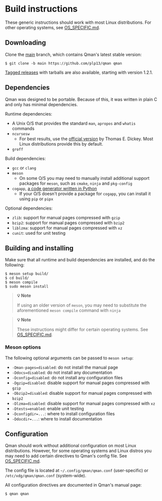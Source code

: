 # Build instructions

These generic instructions should work with most Linux distributions. For other
operating systems, see [OS_SPECIFIC.md](OS_SPECIFIC.md).

## Downloading

Clone the [main](https://github.com/plp13/qman/tree/main) branch, which contains
Qman's latest stable version:

```
$ git clone -b main https://github.com/plp13/qman qman
```

[Tagged releases](https://github.com/plp13/qman/tags) with tarballs are also
available, starting with version 1.2.1.

## Dependencies

Qman was designed to be portable. Because of this, it was written in plain C
and only has minimal dependencies.

Runtime dependencies:
- A Unix O/S that provides the standard `man`, `apropos` and `whatis` commands
- `ncursesw`
  - For best results, use the
    [official version](https://invisible-island.net/ncurses/) by Thomas E.
    Dickey. Most Linux distributions provide this by default.
- `groff`

Build dependencies:
- `gcc` or `clang`
- `meson`
  - On some O/S you may need to manually install additional support packages for
    `meson`, such as `cmake`, `ninja` and `pkg-config`
- `cogapp`,
  [a code generator written in Python](https://pypi.org/project/cogapp/)
  - If your O/S doesn't provide a package for `cogapp`, you can install it using
    `pip` or `pipx`

Optional dependencies:
- `zlib`: support for manual pages compressed with `gzip`
- `bzip2`: support for manual pages compressed with `bzip2`
- `liblzma`: support for manual pages compressed with `xz`
- `cunit`: used for unit testing

## Building and installing

Make sure that all runtime and build dependencies are installed, and do the
following:

```
$ meson setup build/
$ cd build/
$ meson compile
$ sudo meson install
```

> **:bulb: Note**
>
> If using an older version of `meson`, you may need to substitute the
> aforementioned `meson compile` command with `ninja`

> **:bulb: Note**
>
> These instructions might differ for certain operating systems. See
> [OS_SPECIFIC.md](OS_SPECIFIC.md).

### Meson options

The following optional arguments can be passed to `meson setup`:
- `-Dman-pages=disabled`: do not install the manual page
- `-Ddocs=disabled`: do not install any documentation
- `-Dconfig=disabled`: do not install any configuration files
- `-Dgzip=disabled`: disable support for manual pages compressed with `gzip`
- `-Dbzip2=disabled`: disable support for manual pages compressed with `bzip2`
- `-Dlzma=disabled`: disable support for manual pages compressed with `xz`
- `-Dtests=enabled`: enable unit testing
- `-Dconfigdir=...`: where to install configuration files
- `-Ddocdir=...`: where to install documentation

## Configuration

Qman should work without additional configuration on most Linux distributions.
However, for some operating systems and Linux distros you may need to add
certain directives to Qman's config file. See [OS_SPECIFIC.md](OS_SPECIFIC.md).

The config file is located at `~/.config/qman/qman.conf` (user-specific) or
`/etc/xdg/qman/qman.conf` (system-wide).

All configuration directives are documented in Qman's manual page:

```
$ qman qman
```
